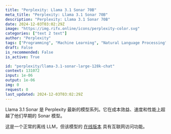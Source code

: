 ```yaml
---
title: "Perplexity: Llama 3.1 Sonar 70B"
meta_title: "Perplexity: Llama 3.1 Sonar 70B"
description: "Perplexity: Llama 3.1 Sonar 70B"
date: 2024-12-03T03:02:29Z
image: "https://img.rifx.online/icons/perplexity-color.svg"
categories: ["text 2 text"]
author: "Perplexity"
tags: ["Programming", "Machine Learning", "Natural Language Processing", "Generative AI", "Chatbots"]
draft: False
is_recommended: False
is_active: True

id: "perplexity/llama-3.1-sonar-large-128k-chat"
context: 131072
input: 1e-06
output: 1e-06
img: 0
request: 0
last_updated: 2024-12-03T03:02:29Z
---
```


Llama 3.1 Sonar 是 Perplexity 最新的模型系列。它在成本效益、速度和性能上超越了他们早期的 Sonar 模型。

这是一个正常的离线 LLM，但该模型的 [在线版本](/perplexity/llama-3.1-sonar-large-128k-online) 具有互联网访问功能。

